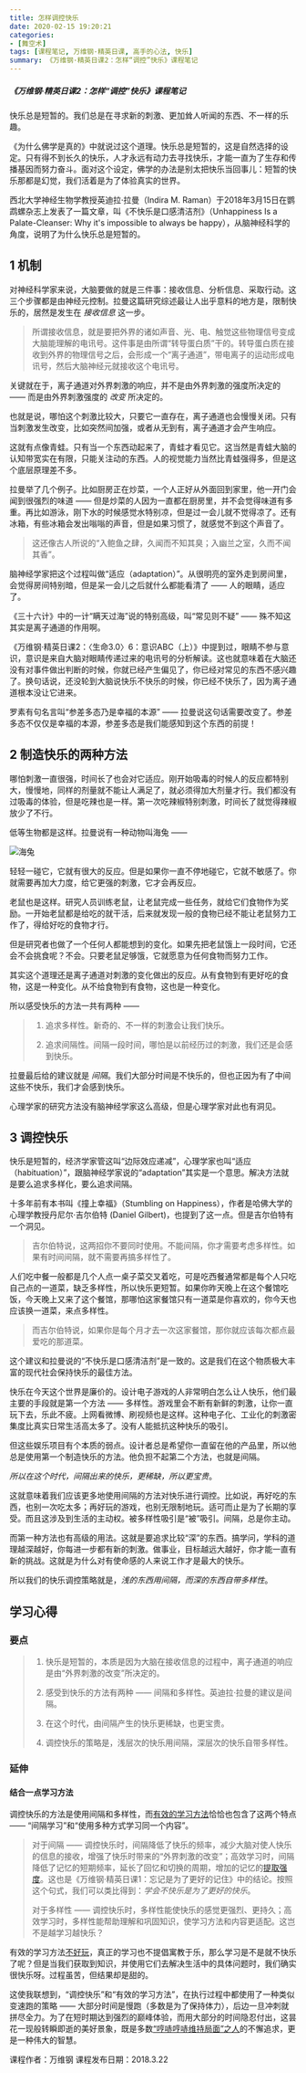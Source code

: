 ```yaml
---
title: 怎样调控快乐
date: 2020-02-15 19:20:21
categories:
- [舞空术]
tags: [课程笔记, 万维钢·精英日课, 高手的心法, 快乐]
summary: 《万维钢·精英日课2：怎样“调控”快乐》课程笔记
---
```


##### 《万维钢·精英日课2：怎样“调控”快乐》课程笔记

快乐总是短暂的。我们总是在寻求新的刺激、更加耸人听闻的东西、不一样的乐趣。

《为什么佛学是真的》中就说过这个道理。快乐总是短暂的，这是自然选择的设定。只有得不到长久的快乐，人才永远有动力去寻找快乐，才能一直为了生存和传播基因而努力奋斗。面对这个设定，佛学的办法是别太把快乐当回事儿：短暂的快乐那都是幻觉，我们活着是为了体验真实的世界。

西北大学神经生物学教授英迪拉·拉曼（Indira M. Raman）于2018年3月15日在鹦鹉螺杂志上发表了一篇文章，叫《不快乐是口感清洁剂》（Unhappiness Is a Palate-Cleanser: Why it's impossible to always be happy），从脑神经科学的角度，说明了为什么快乐总是短暂的。


<div class="anchor" id="ji-zhi"></div>

## 1 机制

对神经科学家来说，大脑要做的就是三件事：接收信息、分析信息、采取行动。这三个步骤都是由神经元控制。拉曼这篇研究综述最让人出乎意料的地方是，限制快乐的，居然是发生在 *接收信息* 这一步。

> 所谓接收信息，就是要把外界的诸如声音、光、电、触觉这些物理信号变成大脑能理解的电讯号。这件事是由所谓“转导蛋白质”干的。转导蛋白质在接收到外界的物理信号之后，会形成一个“离子通道”，带电离子的运动形成电讯号，然后大脑神经元就接收这个电讯号。

关键就在于，离子通道对外界刺激的响应，并不是由外界刺激的强度所决定的 —— 而是由外界刺激强度的 *改变* 所决定的。

也就是说，哪怕这个刺激比较大，只要它一直存在，离子通道也会慢慢关闭。只有当刺激发生改变，比如突然间加强，或者从无到有，离子通道才会产生响应。

这就有点像青蛙。只有当一个东西动起来了，青蛙才看见它。这当然是青蛙大脑的认知带宽实在有限，只能关注动的东西。人的视觉能力当然比青蛙强得多，但是这个底层原理差不多。

拉曼举了几个例子。比如厨房正在炒菜，一个人正好从外面回到家里，他一开门会闻到很强烈的味道 —— 但是炒菜的人因为一直都在厨房里，并不会觉得味道有多重。再比如游泳，刚下水的时候感觉水特别凉，但是过一会儿就不觉得凉了。还有冰箱，有些冰箱会发出嗡嗡的声音，但是如果习惯了，就感觉不到这个声音了。

> 这还像古人所说的“入鲍鱼之肆，久闻而不知其臭；入幽兰之室，久而不闻其香”。

脑神经学家把这个过程叫做“适应（adaptation）”。从很明亮的室外走到房间里，会觉得房间特别暗，但是呆一会儿之后就什么都能看清了 —— 人的眼睛，适应了。

《三十六计》中的一计“瞒天过海”说的特别高级，叫“常见则不疑” —— 殊不知这其实是离子通道的作用啊。

《万维钢·精英日课2：〈生命3.0〉6：意识ABC（上）》中提到过，眼睛不参与意识，意识是来自大脑对眼睛传递过来的电讯号的分析解读。这也就意味着在大脑还没有对事件做出判断的时候，你就已经产生偏见了，你已经对常见的东西不感兴趣了。换句话说，还没轮到大脑说快乐不快乐的时候，你已经不快乐了，因为离子通道根本没让它进来。

罗素有句名言叫“参差多态乃是幸福的本源” —— 拉曼说这句话需要改变了。参差多态不仅仅是幸福的本源，参差多态是我们能感知到这个东西的前提！


<div class="anchor" id="zhi-zao-kuai-le-de-liang-zhong-fang-fa"></div>

## 2 制造快乐的两种方法

哪怕刺激一直很强，时间长了也会对它适应。刚开始吸毒的时候人的反应都特别大，慢慢地，同样的剂量就不能让人满足了，就必须得加大剂量才行。我们都没有过吸毒的体验，但是吃辣也是一样。第一次吃辣椒特别刺激，时间长了就觉得辣椒放少了不行。

低等生物都是这样。拉曼说有一种动物叫海兔 ——

![海兔](http://static.sunyt.site/hai-tu.jpg)

轻轻一碰它，它就有很大的反应。但是如果你一直不停地碰它，它就不敏感了。你就需要再加大力度，给它更强的刺激，它才会再反应。

老鼠也是这样。研究人员训练老鼠，让老鼠完成一些任务，就给它们食物作为奖励。一开始老鼠都是给吃的就干活，后来就发现一般的食物已经不能让老鼠努力工作了，得给好吃的食物才行。

但是研究者也做了一个任何人都能想到的变化。如果先把老鼠饿上一段时间，它还会不会挑食呢？不会。只要老鼠足够饿，它就愿意为任何食物而努力工作。

其实这个道理还是离子通道对刺激的变化做出的反应。从有食物到有更好吃的食物，这是一种变化。从不给食物到有食物，这也是一种变化。

所以感受快乐的方法一共有两种 ——

> 1. 追求多样性。新奇的、不一样的刺激会让我们快乐。
>
> 2. 追求间隔性。间隔一段时间，哪怕是以前经历过的刺激，我们还是会感到快乐。

拉曼最后给的建议就是 *间隔*。我们大部分时间是不快乐的，但也正因为有了中间这些不快乐，我们才会感到快乐。

心理学家的研究方法没有脑神经学家这么高级，但是心理学家对此也有洞见。


<div class="anchor" id="tiao-kong-kuai-le"></div>

## 3 调控快乐

快乐是短暂的，经济学家管这叫“边际效应递减”，心理学家也叫“适应（habituation）”，跟脑神经学家说的“adaptation”其实是一个意思。解决方法就是要么追求多样化，要么追求间隔。

十多年前有本书叫《撞上幸福》（Stumbling on Happiness），作者是哈佛大学的心理学教授丹尼尔·吉尔伯特 (Daniel Gilbert)，也提到了这一点。但是吉尔伯特有一个洞见。

> 吉尔伯特说，这两招你不要同时使用。不能间隔，你才需要考虑多样性。如果有时间间隔，就不需要再搞多样性了。

人们吃中餐一般都是几个人点一桌子菜交叉着吃，可是吃西餐通常都是每个人只吃自己点的一道菜，缺乏多样性，所以快乐更短暂。如果你昨天晚上在这个餐馆吃饭，今天晚上又来了这个餐馆，那哪怕这家餐馆只有一道菜是你喜欢的，你今天也应该换一道菜，来点多样性。

> 而吉尔伯特说，如果你是每个月才去一次这家餐馆，那你就应该每次都点最爱吃的那道菜。

这个建议和拉曼说的“不快乐是口感清洁剂”是一致的。这是我们在这个物质极大丰富的现代社会保持快乐的最佳方法。

快乐在今天这个世界是廉价的。设计电子游戏的人非常明白怎么让人快乐，他们最主要的手段就是第一个方法 —— 多样性。游戏里会不断有新鲜的刺激，让你一直玩下去，乐此不疲。上网看微博、刷视频也是这样。这种电子化、工业化的刺激密集度比真实日常生活高太多了。没有人能抵抗这种快乐的吸引。

但这些娱乐项目有个本质的弱点。设计者总是希望你一直留在他的产品里，所以他总是使用第一个制造快乐的方法。他负担不起第二个方法，也就是间隔。

*所以在这个时代，间隔出来的快乐，更稀缺，所以更宝贵*。

这就意味着我们应该更多地使用间隔的方法对快乐进行调控。比如说，再好吃的东西，也别一次吃太多；再好玩的游戏，也别无限制地玩。适可而止是为了长期的享受。而且这涉及到生活的主动权。被多样性吸引是“被”吸引。间隔，总是你主动。

而第一种方法也有高级的用法。这就是要追求比较“深”的东西。搞学问，学科的道理越深越好，你每进一步都有新的刺激。做事业，目标越远大越好，你才能一直有新的挑战。这就是为什么对有使命感的人来说工作才是最大的快乐。

所以我们的快乐调控策略就是，*浅的东西用间隔，而深的东西自带多样性*。

## 学习心得

### 要点

> 1. 快乐是短暂的，本质是因为大脑在接收信息的过程中，离子通道的响应是由“外界刺激的改变”所决定的。
>
> 2. 感受到快乐的方法有两种 —— 间隔和多样性。英迪拉·拉曼的建议是间隔。
>
> 3. 在这个时代，由间隔产生的快乐更稀缺，也更宝贵。
>
> 4. 调控快乐的策略是，浅层次的快乐用间隔，深层次的快乐自带多样性。

### 延伸

#### 结合一点学习方法

调控快乐的方法是使用间隔和多样性，而[有效的学习方法](/online-course-notes/wan-wei-gang-jing-ying-ri-ke/season-2/20180607_zheng-que-de-xue-xi-fang-fa-zhi-you-yi-zhong-feng-ge/#you-xiao-de-fang-fa)恰恰也包含了这两个特点 —— “间隔学习”和“使用多种方式学习同一个内容”。

> 对于间隔 —— 调控快乐时，间隔降低了快乐的频率，减少大脑对使人快乐的信息的接收，增强了快乐时带来的“外界刺激的改变”；高效学习时，间隔降低了记忆的短期频率，延长了回忆和切换的周期，增加的记忆的[提取强度](/online-course-notes/wan-wei-gang-jing-ying-ri-ke/season-1/20160831_wang-ji-shi-wei-le-geng-hao-de-ji-zhu/#bi-yue-ke-de-ji-yi-li-li-lun-mo-xing)。这也是《万维钢·精英日课1：忘记是为了更好的记住》中的结论。按照这个句式，我们可以类比得到：*学会不快乐是为了更好的快乐*。
>
> 对于多样性 —— 调控快乐时，多样性能使快乐的感觉更强烈、更持久；高效学习时，多样性能帮助理解和巩固知识，使学习方法和内容更适配。这岂不是越学习越快乐？

有效的学习方法[不好玩](/online-course-notes/wan-wei-gang-jing-ying-ri-ke/season-2/20180607_zheng-que-de-xue-xi-fang-fa-zhi-you-yi-zhong-feng-ge/#wan-wei-gang-de-ping-lun)，真正的学习也不提倡寓教于乐，那么学习是不是就不快乐了呢？但是当我们获取到知识，并使用它们去解决生活中的具体问题时，我们确实很快乐呀。过程虽苦，但结果却是甜的。

这使我联想到，“调控快乐”和“有效的学习方法”，在执行过程中都使用了一种类似变速跑的策略 —— 大部分时间是慢跑（多数是为了保持体力），后边一旦冲刺就拼尽全力。为了在短时期达到强烈的巅峰体验，而用大部分的时间隐忍付出，这昙花一现般转瞬即逝的美好景象，既是多数[“哼哧哼哧维持局面”之人](/online-course-notes/wan-wei-gang-jing-ying-ri-ke/season-3/20190523_dan-chun-wen-ti-liang-nan-wen-ti-he-ji-shou-wen-ti/#zong-jie)的不懈追求，更是一种伟大的智慧。


课程作者：万维钢
课程发布日期：2018.3.22
